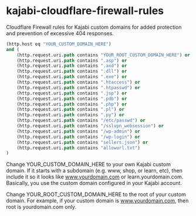 # kajabi-cloudflare-firewall-rules
Cloudflare Firewall rules for Kajabi custom domains for added protection and prevention of excessive 404 responses.
```clojure
(http.host eq "YOUR_CUSTOM_DOMAIN_HERE")
and (
    (http.request.uri.path contains "YOUR_ROOT_CUSTOM_DOMAIN_HERE") or
    (http.request.uri.path contains ".asp") or
    (http.request.uri.path contains ".axd") or
    (http.request.uri.path contains ".dll") or
    (http.request.uri.path contains ".exe") or
    (http.request.uri.path contains ".htaccess") or
    (http.request.uri.path contains ".htpasswd") or
    (http.request.uri.path contains ".jsp") or
    (http.request.uri.path contains ".pdb") or
    (http.request.uri.path contains ".php") or
    (http.request.uri.path contains ".pl") or
    (http.request.uri.path contains ".py") or
    (http.request.uri.path contains "/etc/passwd") or
    (http.request.uri.path contains "/sslvpn_websession") or
    (http.request.uri.path contains "/wp-admin") or
    (http.request.uri.path contains "/wp-login") or
    (http.request.uri.path contains "sellers.json") or
    (http.request.uri.path contains "allowurl.txt")
)
```
Change YOUR_CUSTOM_DOMAIN_HERE to your own Kajabi custom domain. If it starts with a subdomain (e.g. www, shop, or learn, etc), then include it so it looks like www.yourdomain.com or learn.yourdomain.com. Basically, you use the custom domain configured in your Kajabi account.

Change YOUR_ROOT_CUSTOM_DOMAIN_HERE to the root of your custom domain. For example, if your custom domain is www.yourdomain.com, then root is yourdomain.com only.
